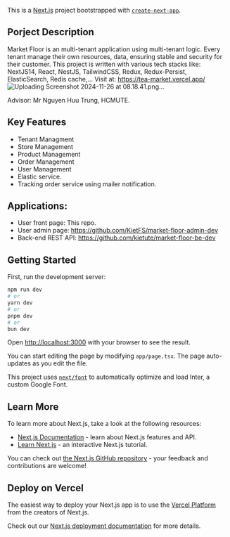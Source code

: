 This is a [Next.js](https://nextjs.org/) project bootstrapped with [`create-next-app`](https://github.com/vercel/next.js/tree/canary/packages/create-next-app).

## Porject Description
Market Floor is an multi-tenant application using multi-tenant logic. Every tenant manage their own resources, data, ensuring stable and security for their customer. This project is written with various tech stacks like: NextJS14, React, NestJS, TailwindCSS, Redux, Redux-Persist, ElasticSearch, Redis cache,...
Visit at: https://tea-market.vercel.app/
![Uploading Screenshot 2024-11-26 at 08.18.41.png…]()



Advisor: Mr Nguyen Huu Trung, HCMUTE.

## Key Features
* Tenant Managment
* Store Management
* Product Management
* Order Management
* User Management
* Elastic service.
* Tracking order service using mailer notification.

## Applications:
* User front page: This repo.
* User admin page: https://github.com/KietFS/market-floor-admin-dev
* Back-end REST API: https://github.com/kietute/market-floor-be-dev


## Getting Started

First, run the development server:

```bash
npm run dev
# or
yarn dev
# or
pnpm dev
# or
bun dev
```

Open [http://localhost:3000](http://localhost:3000) with your browser to see the result.

You can start editing the page by modifying `app/page.tsx`. The page auto-updates as you edit the file.

This project uses [`next/font`](https://nextjs.org/docs/basic-features/font-optimization) to automatically optimize and load Inter, a custom Google Font.

## Learn More

To learn more about Next.js, take a look at the following resources:

- [Next.js Documentation](https://nextjs.org/docs) - learn about Next.js features and API.
- [Learn Next.js](https://nextjs.org/learn) - an interactive Next.js tutorial.

You can check out [the Next.js GitHub repository](https://github.com/vercel/next.js/) - your feedback and contributions are welcome!

## Deploy on Vercel

The easiest way to deploy your Next.js app is to use the [Vercel Platform](https://vercel.com/new?utm_medium=default-template&filter=next.js&utm_source=create-next-app&utm_campaign=create-next-app-readme) from the creators of Next.js.

Check out our [Next.js deployment documentation](https://nextjs.org/docs/deployment) for more details.
